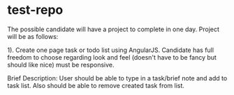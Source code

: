 test-repo
=========

The possible candidate will have a project to complete in one day. Project will be as follows:

1). Create one page task or todo list using AngularJS. Candidate has full freedom to choose regarding look and feel (doesn't have to be fancy but should like nice) must be responsive.
  
Brief Description: User should be able to type in a task/brief note and add to task list. Also should be able to remove created task from list. 

